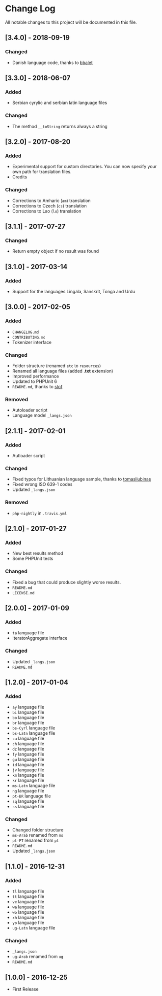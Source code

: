 # Change Log
All notable changes to this project will be documented in this file.

## [3.4.0] - 2018-09-19
### Changed
- Danish language code, thanks to [bbalet](https://github.com/bbalet)

## [3.3.0] - 2018-06-07
### Added
- Serbian cyrylic and serbian latin language files

### Changed
- The method `__toString` returns always a string

## [3.2.0] - 2017-08-20
### Added
- Experimental support for custom directories. You can now specify your own path for translation files.
- Credits

### Changed
- Corrections to Amharic (`am`) translation
- Corrections to Czech (`cs`) translation
- Corrections to Lao (`lo`) translation

## [3.1.1] - 2017-07-27
### Changed
- Return empty object if no result was found

## [3.1.0] - 2017-03-14
### Added
- Support for the languages Lingala, Sanskrit, Tonga and Urdu

## [3.0.0] - 2017-02-05
### Added
- `CHANGELOG.md`
- `CONTRIBUTING.md`
- Tokenizer interface

### Changed
- Folder structure (renamed `etc` to `resources`)
- Renamed all language files (added **.txt** extension)
- Improved performance
- Updated to PHPUnit 6
- `README.md`, thanks to [stof](https://github.com/stof)

### Removed
- Autoloader script
- Language model `_langs.json`

## [2.1.1] - 2017-02-01
### Added
- Autloader script

### Changed
- Fixed typos for Lithuanian language sample, thanks to [tomasliubinas](https://github.com/tomasliubinas)
- Fixed wrong ISO 639-1 codes
- Updated `_langs.json`

### Removed
- `php-nightly` in `.travis.yml`

## [2.1.0] - 2017-01-27
### Added
- New best results method
- Some PHPUnit tests

### Changed
- Fixed a bug that could produce slightly worse results.
- `README.md`
- `LICENSE.md`

## [2.0.0] - 2017-01-09
### Added
- `ta` language file
- IteratorAggregate interface

### Changed
- Updated `_langs.json`
- `README.md`

## [1.2.0] - 2017-01-04
### Added
- `ay` language file
- `bi` language file
- `bo` language file
- `br` language file
- `bs-Cyrl` language file
- `bs-Latn` language file
- `ca` language file
- `ch` language file
- `dz` language file
- `fy` language file
- `gu` language file
- `id` language file
- `jv` language file
- `km` language file
- `kr` language file
- `ms-Latn` language file
- `ng` language file
- `pt-BR` language file
- `sq` language file
- `ss` language file

### Changed
- Changed folder structure
- `ms-Arab` renamed from `ms`
- `pt-PT` renamed from `pt`
- `README.md`
- Updated `_langs.json`

## [1.1.0] - 2016-12-31
### Added
- `tl` language file
- `tt` language file
- `ve` language file
- `wa` language file
- `wo` language file
- `xh` language file
- `yo` language file
- `ug-Latn` language file

### Changed
- `_langs.json`
- `ug-Arab` renamed from `ug`
- `README.md`

## [1.0.0] - 2016-12-25
- First Release
